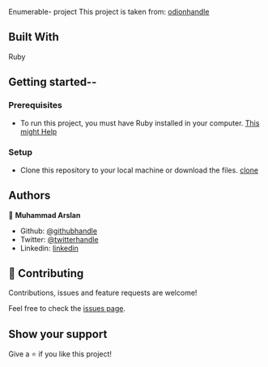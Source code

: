 Enumerable- project
This project is taken from: [odionhandle](https://www.theodinproject.com/courses/ruby-programming/lessons/advanced-building-blocks)

## Built With
   Ruby
## Getting started--

### Prerequisites
- To run this project, you must have Ruby installed in your computer.
[This might Help](https://www.theodinproject.com/courses/web-development-101/lessons/installing-ruby)

### Setup
- Clone this repository to your local machine or download the files. [clone](https://github.com/arslanbisharat/bubble-sort/tree/main-branch)

## Authors


👤 **Muhammad Arslan**

- Github: [@githubhandle](https://github.com/arslanbisharat)
- Twitter: [@twitterhandle](https://twitter.com/arslan_bisharat-2020bb156)
- Linkedin: [linkedin](https://www.linkedin.com/in/muhammad-arslan-2020bb156)

## 🤝 Contributing

Contributions, issues and feature requests are welcome!

Feel free to check the [issues page](https://github.com/arslanbisharat/Enumerable-project/issues).

## Show your support

Give a ⭐️ if you like this project!

